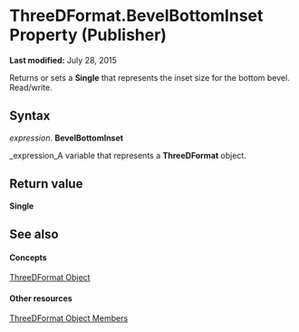 
# ThreeDFormat.BevelBottomInset Property (Publisher)

 **Last modified:** July 28, 2015

Returns or sets a  **Single** that represents the inset size for the bottom bevel. Read/write.

## Syntax

 _expression_. **BevelBottomInset**

 _expression_A variable that represents a  **ThreeDFormat** object.


## Return value

 **Single**


## See also


#### Concepts


 [ThreeDFormat Object](11d57330-c99e-5aa9-d47c-2c5d2846ed4d.md)
#### Other resources


 [ThreeDFormat Object Members](da0d3cf9-2b53-ee24-2165-f72883398bc6.md)
